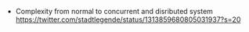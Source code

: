 * Complexity from normal to concurrent and disributed system
https://twitter.com/stadtlegende/status/1313859680805031937?s=20
